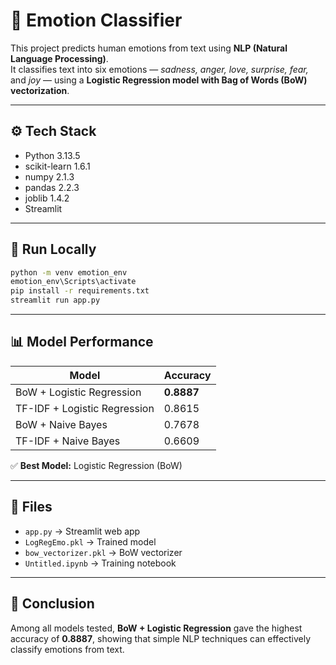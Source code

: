 # 🧠 Emotion Classifier

This project predicts human emotions from text using **NLP (Natural Language Processing)**.  
It classifies text into six emotions — *sadness, anger, love, surprise, fear,* and *joy* — using a **Logistic Regression model with Bag of Words (BoW) vectorization**.

---

## ⚙️ Tech Stack
- Python 3.13.5  
- scikit-learn 1.6.1  
- numpy 2.1.3  
- pandas 2.2.3  
- joblib 1.4.2  
- Streamlit

---

## 🚀 Run Locally
```bash
python -m venv emotion_env
emotion_env\Scripts\activate
pip install -r requirements.txt
streamlit run app.py
```

---

## 📊 Model Performance
| Model | Accuracy |
|--------|-----------|
| BoW + Logistic Regression | **0.8887** |
| TF-IDF + Logistic Regression | 0.8615 |
| BoW + Naive Bayes | 0.7678 |
| TF-IDF + Naive Bayes | 0.6609 |

✅ **Best Model:** Logistic Regression (BoW)

---

## 📁 Files
- `app.py` → Streamlit web app  
- `LogRegEmo.pkl` → Trained model  
- `bow_vectorizer.pkl` → BoW vectorizer  
- `Untitled.ipynb` → Training notebook  

---

## 🧩 Conclusion
Among all models tested, **BoW + Logistic Regression** gave the highest accuracy of **0.8887**, showing that simple NLP techniques can effectively classify emotions from text.
